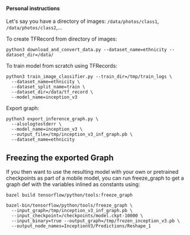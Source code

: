 #### Personal instructions

Let's say you have a directory of images: ```/data/photos/class1```, ```/data/photos/class2```,...

To create TFRecord from directory of images:

```
python3 download_and_convert_data.py --dataset_name=ethnicity --dataset_dir=/data/
```

To train model from scratch using TFRecords:

```
python3 train_image_classifier.py --train_dir=/tmp/train_logs \
  --dataset_name=ethnicity \
  --dataset_split_name=train \
  --dataset_dir=/data/tf_record \
  --model_name=inception_v3
```

Export graph:

```
python3 export_inference_graph.py \
  --alsologtostderr \
  --model_name=inception_v3 \
  --output_file=/tmp/inception_v3_inf_graph.pb \
  --dataset_name=ethnicity
```


## Freezing the exported Graph
If you then want to use the resulting model with your own or pretrained
checkpoints as part of a mobile model, you can run freeze_graph to get a graph
def with the variables inlined as constants using:

```shell
bazel build tensorflow/python/tools:freeze_graph

bazel-bin/tensorflow/python/tools/freeze_graph \
  --input_graph=/tmp/inception_v3_inf_graph.pb \
  --input_checkpoint=/checkpoints/model.ckpt-10000 \
  --input_binary=true --output_graph=/tmp/frozen_inception_v3.pb \
  --output_node_names=InceptionV3/Predictions/Reshape_1
```
